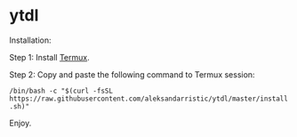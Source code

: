 # ytdl

Installation:

Step 1: Install [Termux](https://play.google.com/store/apps/details?id=com.termux&hl=en). 

Step 2: Copy and paste the following command to Termux session:

```/bin/bash -c "$(curl -fsSL https://raw.githubusercontent.com/aleksandarristic/ytdl/master/install.sh)"```

Enjoy.